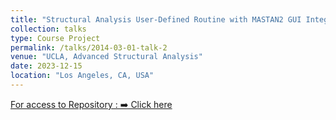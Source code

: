 ```yaml
---
title: "Structural Analysis User-Defined Routine with MASTAN2 GUI Integration"
collection: talks
type: Course Project
permalink: /talks/2014-03-01-talk-2
venue: "UCLA, Advanced Structural Analysis"
date: 2023-12-15
location: "Los Angeles, CA, USA"
---
```

<!-- [Click here](https://drive.google.com/file/d/1LgYYoUYW7YKkEi1EOdnP5Q4wC5m6K8ZQ/view?usp=share_link) -->
[For access to Repository : ➡️ Click here](https://github.com/Mrunzzz/Advanced-Structural-Analysis-Project)
